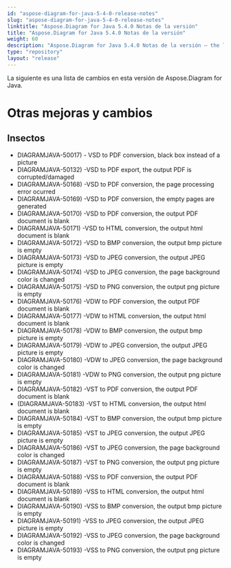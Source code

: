 ```yaml
---
id: "aspose-diagram-for-java-5-4-0-release-notes"
slug: "aspose-diagram-for-java-5-4-0-release-notes"
linktitle: "Aspose.Diagram for Java 5.4.0 Notas de la versión"
title: "Aspose.Diagram for Java 5.4.0 Notas de la versión"
weight: 60
description: "Aspose.Diagram for Java 5.4.0 Notas de la versión – the latest updates and fixes."
type: "repository"
layout: "release"
---
```

La siguiente es una lista de cambios en esta versión de Aspose.Diagram for Java.
# **Otras mejoras y cambios**
## **Insectos**
- DIAGRAMJAVA-50017) - VSD to PDF conversion, black box instead of a picture
- DIAGRAMJAVA-50132) -VSD to PDF export, the output PDF is corrupted/damaged
- DIAGRAMJAVA-50168) -VSD to PDF conversion, the page processing error ocurred
- DIAGRAMJAVA-50169) -VSD to PDF conversion, the empty pages are generated
- DIAGRAMJAVA-50170) -VSD to PDF conversion, the output PDF document is blank
- DIAGRAMJAVA-50171) -VSD to HTML conversion, the output html document is blank
- DIAGRAMJAVA-50172) -VSD to BMP conversion, the output bmp picture is empty
- DIAGRAMJAVA-50173) -VSD to JPEG conversion, the output JPEG picture is empty
- DIAGRAMJAVA-50174) -VSD to JPEG conversion, the page background color is changed
- DIAGRAMJAVA-50175) -VSD to PNG conversion, the output png picture is empty
- DIAGRAMJAVA-50176) -VDW to PDF conversion, the output PDF document is blank
- DIAGRAMJAVA-50177) -VDW to HTML conversion, the output html document is blank
- DIAGRAMJAVA-50178) -VDW to BMP conversion, the output bmp picture is empty
- DIAGRAMJAVA-50179) -VDW to JPEG conversion, the output JPEG picture is empty
- DIAGRAMJAVA-50180) -VDW to JPEG conversion, the page background color is changed
- DIAGRAMJAVA-50181) -VDW to PNG conversion, the output png picture is empty
- DIAGRAMJAVA-50182) -VST to PDF conversion, the output PDF document is blank
- (DIAGRAMJAVA-50183) -VST to HTML conversion, the output html document is blank
- DIAGRAMJAVA-50184) -VST to BMP conversion, the output bmp picture is empty
- DIAGRAMJAVA-50185) -VST to JPEG conversion, the output JPEG picture is empty
- DIAGRAMJAVA-50186) -VST to JPEG conversion, the page background color is changed
- DIAGRAMJAVA-50187) -VST to PNG conversion, the output png picture is empty
- DIAGRAMJAVA-50188) -VSS to PDF conversion, the output PDF document is blank
- DIAGRAMJAVA-50189) -VSS to HTML conversion, the output html document is blank
- DIAGRAMJAVA-50190) -VSS to BMP conversion, the output bmp picture is empty
- DIAGRAMJAVA-50191) -VSS to JPEG conversion, the output JPEG picture is empty
- DIAGRAMJAVA-50192) -VSS to JPEG conversion, the page background color is changed
- DIAGRAMJAVA-50193) -VSS to PNG conversion, the output png picture is empty
